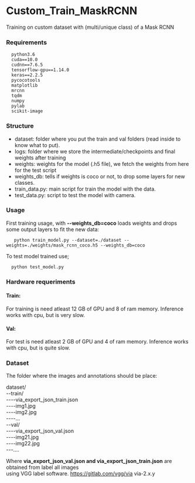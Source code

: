 # Custom_Train_MaskRCNN

Training on custom dataset with (multi/unique class) of a Mask RCNN

### Requirements 
```
  python3.6
  cuda==10.0
  cudnn==7.6.5
  tensorflow-gpu==1.14.0
  keras==2.2.5
  pycocotools
  matplotlib
  mrcnn
  tqdm
  numpy
  pylab
  scikit-image
```

### Structure
- dataset: folder where you put the train and val folders (read inside to know what to put).
- logs: folder where we store the intermediate/checkpoints and final weights after training
- weights: weights for the model (.h5 file), we fetch the weights from here for the test script
- weights_db: tells if weights is coco or not, to drop some layers for new classes.
- train_data.py: main script for train the model with the data.
- test_data.py: script to test the model with camera.

### Usage 
First training usage, with **--weights_db=coco** loads weights and drops some output layers to fit the new data:
```
   python train_model.py --dataset=./dataset --weights=./weights/mask_rcnn_coco.h5 --weights_db=coco
```
To test model trained use;
```
  python test_model.py
```

### Hardware requeriments

#### Train: 

For training is need atleast 12 GB of GPU and 8 of ram memory.  Inference works with cpu, but is very slow.

#### Val: 

For test is need atleast 2 GB of GPU and 4 of ram memory.  Inference works with cpu, but is quite slow.

### Dataset

The folder where the images and annotations should be place:

dataset/  
--train/  
----via_export_json_train.json  
----img1.jpg  
----img2.jpg   
----...  
--val/  
----via_export_json_val.json  
----img21.jpg  
----img22.jpg   
---....  
  
Where **via_export_json_val.json and via_export_json_train.json** are obtained from label all images  
using VGG label software. https://gitlab.com/vgg/via via-2.x.y
